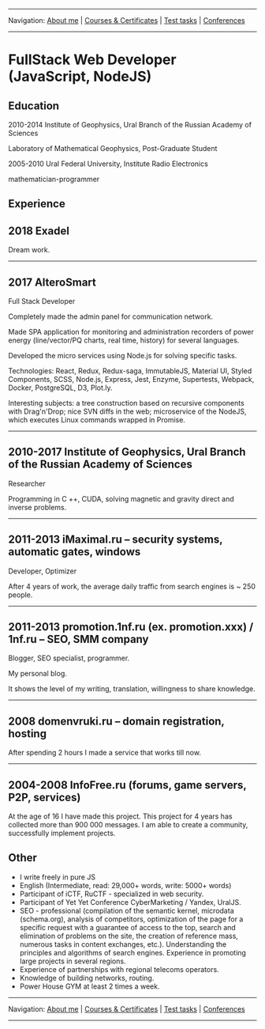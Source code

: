 
___
Navigation: 
[About me](README.md "My experience, skills") |
[Courses & Certificates](COURSES.md "What am I learning?") |
[Test tasks](TESTS.md "I did this projects") |
[Conferences](CONFERENCES.md "Where could you see me?")
___


# FullStack Web Developer (JavaScript, NodeJS)

## Education

2010-2014
Institute of Geophysics, Ural Branch of the Russian Academy of Sciences

Laboratory of Mathematical Geophysics, Post-Graduate Student

2005-2010
Ural Federal University, Institute Radio Electronics

mathematician-programmer


## Experience

2018 Exadel
------

Dream work.
***

2017 AlteroSmart
------ 
Full Stack Developer

Completely made the admin panel for communication network.

Made SPA application for monitoring and administration recorders of power energy (line/vector/PQ charts, real time, history) for several languages.

Developed the micro services using Node.js for solving specific tasks.

Technologies: React, Redux, Redux-saga, ImmutableJS, Material UI, Styled Components, SCSS, Node.js, Express, Jest, Enzyme, Supertests, Webpack, Docker, PostgreSQL, D3, Plot.ly.

Interesting subjects: a tree construction based on recursive components with Drag'n'Drop; nice SVN diffs in the web; microservice of the NodeJS, which executes Linux commands wrapped in Promise.
   ***

2010-2017 Institute of Geophysics, Ural Branch of the Russian Academy of Sciences
------ 
Researcher

Programming in C ++, CUDA, solving magnetic and gravity direct and inverse problems.
***

2011-2013
iMaximal.ru – security systems, automatic gates, windows
------ 
Developer, Optimizer

After 4 years of work, the average daily traffic from search engines is ~ 250 people. 
***

2011-2013 promotion.1nf.ru (ex. promotion.xxx) / 1nf.ru – SEO, SMM company
------ 
Blogger, SEO specialist, programmer.

My personal blog.

It shows the level of my writing, translation, willingness to share knowledge. 
***

2008 domenvruki.ru – domain registration, hosting 
------ 
After spending 2 hours I made a service that works till now.
***

2004-2008 InfoFree.ru (forums, game servers, P2P, services)
------ 
At the age of 16 I have made this project. This project for 4 years
has collected more than 900 000 messages. I am able to create a community, successfully implement projects. 

## Other

* I write freely in pure JS
* English (Intermediate, read: 29,000+ words, write: 5000+ words)
* Participant of iCTF, RuCTF - specialized in web security.
* Participant of Yet Yet Conference CyberMarketing / Yandex, UralJS.
* SEO - professional (compilation of the semantic kernel, microdata (schema.org), analysis of competitors, optimization of the page for a specific request with a guarantee of access to the top, search and elimination of problems on the site, the creation of reference mass, numerous tasks in content exchanges, etc.). Understanding the principles and algorithms of search engines. Experience in promoting large projects in several regions.
* Experience of partnerships with regional telecoms operators.
* Knowledge of building networks, routing.
* Power House GYM at least 2 times a week.

___
Navigation: 
[About me](README.md "My experience, skills") |
[Courses & Certificates](COURSES.md "What am I learning?") |
[Test tasks](TESTS.md "I did this projects") |
[Conferences](CONFERENCES.md "Where could you see me?")
___
